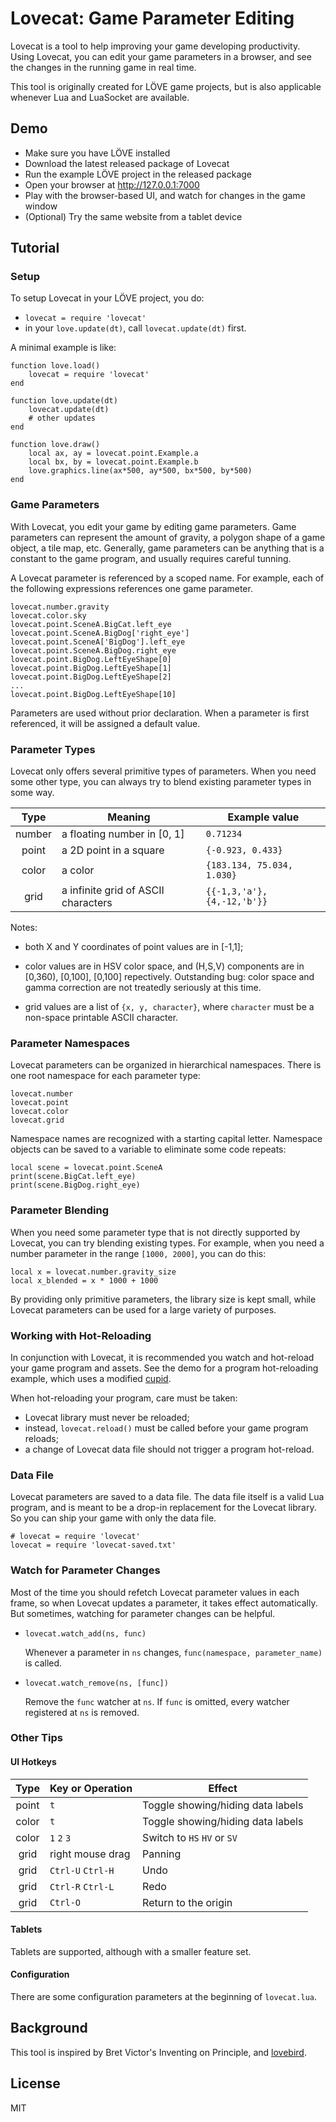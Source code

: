 
Lovecat: Game Parameter Editing
===============================

Lovecat is a tool to help improving your game developing productivity. Using
Lovecat, you can edit your game parameters in a browser, and see the changes
in the running game in real time.

This tool is originally created for LÖVE game projects, but is also applicable
whenever Lua and LuaSocket are available.

Demo
----

* Make sure you have LÖVE installed
* Download the latest released package of Lovecat
* Run the example LÖVE project in the released package
* Open your browser at http://127.0.0.1:7000
* Play with the browser-based UI, and watch for changes in the game window
* (Optional) Try the same website from a tablet device

Tutorial
--------

### Setup

To setup Lovecat in your LÖVE project, you do:

* `lovecat = require 'lovecat'`
* in your `love.update(dt)`, call `lovecat.update(dt)` first.

A minimal example is like:

```
function love.load()
    lovecat = require 'lovecat'
end

function love.update(dt)
    lovecat.update(dt)
    # other updates
end

function love.draw()
    local ax, ay = lovecat.point.Example.a
    local bx, by = lovecat.point.Example.b
    love.graphics.line(ax*500, ay*500, bx*500, by*500)
end
```

### Game Parameters

With Lovecat, you edit your game by editing game parameters. Game parameters
can represent the amount of gravity, a polygon shape of a game object, a tile
map, etc. Generally, game parameters can be anything that is a constant to the
game program, and usually requires careful tunning.

A Lovecat parameter is referenced by a scoped name. For example, each of the
following expressions references one game parameter.

```
lovecat.number.gravity
lovecat.color.sky
lovecat.point.SceneA.BigCat.left_eye
lovecat.point.SceneA.BigDog['right_eye']
lovecat.point.SceneA['BigDog'].left_eye
lovecat.point.SceneA.BigDog.right_eye
lovecat.point.BigDog.LeftEyeShape[0]
lovecat.point.BigDog.LeftEyeShape[1]
lovecat.point.BigDog.LeftEyeShape[2]
...
lovecat.point.BigDog.LeftEyeShape[10]
```

Parameters are used without prior declaration. When a parameter is first
referenced, it will be assigned a default value.

### Parameter Types

Lovecat only offers several primitive types of parameters. When you need some
other type, you can always try to blend existing parameter types in some way.

| Type    | Meaning                                  | Example value               |
|:-------:|------------------------------------------|-----------------------------|
| number  | a floating number in [0, 1]              | `0.71234`                   |
| point   | a 2D point in a square                   | `{-0.923, 0.433}`           |
| color   | a color                                  | `{183.134, 75.034, 1.030}`  |
| grid    | a infinite grid of ASCII characters      | `{{-1,3,'a'}, {4,-12,'b'}}` |

Notes:

* both X and Y coordinates of point values are in [-1,1];

* color values are in HSV color space, and (H,S,V) components are in [0,360),
  [0,100], [0,100] repectively. Outstanding bug: color space and gamma
  correction are not treatedly seriously at this time.

* grid values are a list of `{x, y, character}`, where `character` must be a
  non-space printable ASCII character.

### Parameter Namespaces

Lovecat parameters can be organized in hierarchical namespaces. There is one
root namespace for each parameter type:

```
lovecat.number
lovecat.point
lovecat.color
lovecat.grid
```

Namespace names are recognized with a starting capital letter. Namespace
objects can be saved to a variable to eliminate some code repeats:

```
local scene = lovecat.point.SceneA
print(scene.BigCat.left_eye)
print(scene.BigDog.right_eye)
```

### Parameter Blending

When you need some parameter type that is not directly supported by Lovecat,
you can try blending existing types. For example, when you need a number
parameter in the range `[1000, 2000]`, you can do this:

```
local x = lovecat.number.gravity_size
local x_blended = x * 1000 + 1000
```

By providing only primitive parameters, the library size is kept small, while
Lovecat parameters can be used for a large variety of purposes.

### Working with Hot-Reloading

In conjunction with Lovecat, it is recommended you watch and hot-reload your
game program and assets. See the demo for a program hot-reloading example,
which uses a modified [cupid](https://bitbucket.org/basicer/cupid/).

When hot-reloading your program, care must be taken:

* Lovecat library must never be reloaded;
* instead, `lovecat.reload()` must be called before your game program reloads;
* a change of Lovecat data file should not trigger a program hot-reload.

### Data File

Lovecat parameters are saved to a data file. The data file itself is a valid
Lua program, and is meant to be a drop-in replacement for the Lovecat library.
So you can ship your game with only the data file.

```
# lovecat = require 'lovecat'
lovecat = require 'lovecat-saved.txt'
```

### Watch for Parameter Changes

Most of the time you should refetch Lovecat parameter values in each frame, so
when Lovecat updates a parameter, it takes effect automatically. But
sometimes, watching for parameter changes can be helpful.

* `lovecat.watch_add(ns, func)`

    Whenever a parameter in `ns` changes, `func(namespace, parameter_name)` is
    called.

* `lovecat.watch_remove(ns, [func])`

    Remove the `func` watcher at `ns`. If `func` is omitted, every watcher
    registered at `ns` is removed.

### Other Tips

#### UI Hotkeys

| Type    | Key or Operation            | Effect                            |
|:-------:|-----------------------------|-----------------------------------|
| point   | `t`                         | Toggle showing/hiding data labels |
| color   | `t`                         | Toggle showing/hiding data labels |
| color   | `1` `2` `3`                 | Switch to `HS` `HV` or `SV`       |
| grid    | right mouse drag            | Panning                           |
| grid    | `Ctrl-U` `Ctrl-H`           | Undo                              |
| grid    | `Ctrl-R` `Ctrl-L`           | Redo                              |
| grid    | `Ctrl-O`                    | Return to the origin              |

#### Tablets

Tablets are supported, although with a smaller feature set.

#### Configuration

There are some configuration parameters at the beginning of `lovecat.lua`.

Background
----------

This tool is inspired by Bret Victor's Inventing on Principle,
and [lovebird](https://github.com/rxi/lovebird).

License
-------

MIT